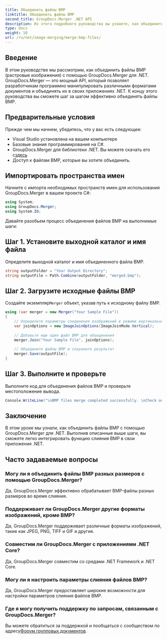 ```yaml
---
title: Объединить файлы BMP
linktitle: Объединить файлы BMP
second_title: GroupDocs.Merger .NET API
description: Из этого подробного руководства вы узнаете, как объединить файлы BMP с помощью GroupDocs.Merger для .NET. Эффективно разрабатывайте свои .NET-приложения.
type: docs
weight: 10
url: /ru/net/image-merging/merge-bmp-files/
---
```

## Введение
В этом руководстве мы рассмотрим, как объединить файлы BMP (растровые изображения) с помощью GroupDocs.Merger для .NET. GroupDocs.Merger — это мощный API, который позволяет разработчикам программно манипулировать различными форматами документов и объединять их в своих приложениях .NET. К концу этого руководства вы сможете шаг за шагом эффективно объединять файлы BMP.
## Предварительные условия
Прежде чем мы начнем, убедитесь, что у вас есть следующее:
- Visual Studio установлена на вашем компьютере
- Базовые знания программирования на C#.
-  GroupDocs.Merger для библиотеки .NET. Вы можете скачать его с[здесь](https://releases.groupdocs.com/merger/net/)
- Доступ к файлам BMP, которые вы хотите объединить.
## Импортировать пространства имен
Начните с импорта необходимых пространств имен для использования GroupDocs.Merger в вашем проекте C#:
```csharp
using System; 
using GroupDocs.Merger;
using System.IO;
```
Давайте разобьем процесс объединения файлов BMP на выполнимые шаги:
## Шаг 1. Установите выходной каталог и имя файла
Определите выходной каталог и имя объединенного файла BMP.
```csharp
string outputFolder = "Your Output Directory";
string outputFile = Path.Combine(outputFolder, "merged.bmp");
```
## Шаг 2. Загрузите исходные файлы BMP
 Создайте экземпляр`Merger` объект, указав путь к исходному файлу BMP.
```csharp
using (var merger = new Merger("Your Sample File"))
{
    // Определите параметры соединения изображений в режиме вертикального соединения.
    var joinOptions = new ImageJoinOptions(ImageJoinMode.Vertical);
    
    // Добавьте еще один файл BMP для объединения
    merger.Join("Your Sample File", joinOptions);
    
    // Объедините файлы BMP и сохраните результат
    merger.Save(outputFile);
}
```
## Шаг 3. Выполните и проверьте
Выполните код для объединения файлов BMP и проверьте местоположение вывода.
```csharp
Console.WriteLine("\nBMP files merge completed successfully. \nCheck output in {0}", outputFolder);
```
## Заключение
В этом уроке мы узнали, как объединить файлы BMP с помощью GroupDocs.Merger для .NET. Выполнив описанные выше шаги, вы сможете легко интегрировать функцию слияния BMP в свои приложения .NET.

## Часто задаваемые вопросы
### Могу ли я объединить файлы BMP разных размеров с помощью GroupDocs.Merger?
Да, GroupDocs.Merger эффективно обрабатывает BMP-файлы разных размеров во время слияния.
### Поддерживает ли GroupDocs.Merger другие форматы изображений, кроме BMP?
Да, GroupDocs.Merger поддерживает различные форматы изображений, такие как JPEG, PNG, TIFF и GIF и другие.
### Совместим ли GroupDocs.Merger с приложениями .NET Core?
Да, GroupDocs.Merger совместим со средами .NET Framework и .NET Core.
### Могу ли я настроить параметры слияния файлов BMP?
Да, GroupDocs.Merger предоставляет широкие возможности для настройки параметров слияния файлов BMP.
### Где я могу получить поддержку по запросам, связанным с GroupDocs.Merger?
 Вы можете обратиться за поддержкой и пообщаться с сообществом по адресу[Форум групповых документов](https://forum.groupdocs.com/c/merger/32).